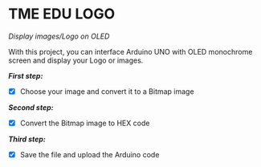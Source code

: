 # TME EDU LOGO

*Display images/Logo on OLED*


With this project, you can interface Arduino UNO with OLED monochrome screen and display your Logo or images.

***First step:*** 
- [x] Choose your image and convert it to a Bitmap image

***Second step:***
- [x] Convert the Bitmap image to HEX code

***Third step:***
- [x] Save the file and upload the Arduino code
